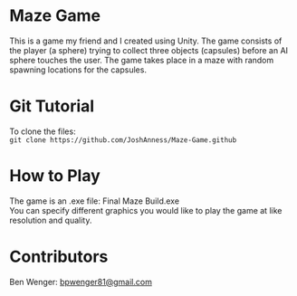 # Maze Game
This is a game my friend and I created using Unity. The game consists of the player (a sphere) trying to collect three objects (capsules) before an AI sphere touches the user. The game takes place in a maze with random spawning locations for the capsules.
# Git Tutorial
To clone the files:  
`git clone https://github.com/JoshAnness/Maze-Game.github`
# How to Play
The game is an .exe file: Final Maze Build.exe  
You can specify different graphics you would like to play the game at like resolution and quality.
# Contributors
Ben Wenger: bpwenger81@gmail.com
